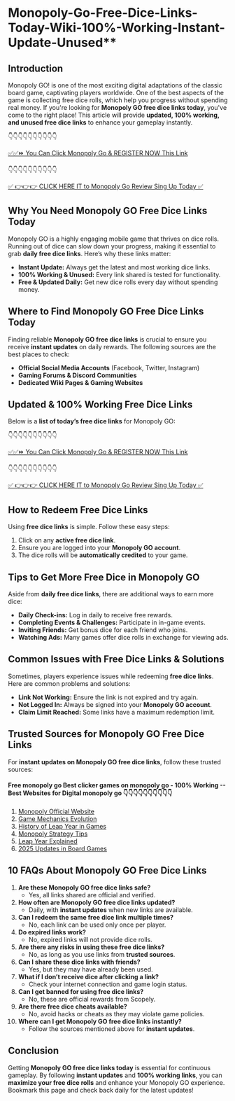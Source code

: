 # Monopoly-Go-Free-Dice-Links-Today-Wiki-100%-Working-Instant-Update-Unused**

## Introduction

Monopoly GO! is one of the most exciting digital adaptations of the classic board game, captivating players worldwide. One of the best aspects of the game is collecting free dice rolls, which help you progress without spending real money. If you're looking for **Monopoly GO free dice links today**, you've come to the right place! This article will provide **updated, 100% working, and unused free dice links** to enhance your gameplay instantly.

 👇👇👇👇👇👇👇👇👇👇

[✅✅⏩ You Can Click Monopoly Go & REGISTER NOW This Link](https://dmfarid.com/monopoly-go/)

 👇👇👇👇👇👇👇👇👇👇

[✅ 👉👉👉 CLICK HERE IT to Monopoly Go Review Sing Up Today ✅](https://dmfarid.com/monopoly-go/)

## Why You Need Monopoly GO Free Dice Links Today

Monopoly GO is a highly engaging mobile game that thrives on dice rolls. Running out of dice can slow down your progress, making it essential to grab **daily free dice links**. Here’s why these links matter:

- **Instant Update:** Always get the latest and most working dice links.
- **100% Working & Unused:** Every link shared is tested for functionality.
- **Free & Updated Daily:** Get new dice rolls every day without spending money.

## Where to Find Monopoly GO Free Dice Links Today

Finding reliable **Monopoly GO free dice links** is crucial to ensure you receive **instant updates** on daily rewards. The following sources are the best places to check:

- **Official Social Media Accounts** (Facebook, Twitter, Instagram)
- **Gaming Forums & Discord Communities**
- **Dedicated Wiki Pages & Gaming Websites**

## Updated & 100% Working Free Dice Links

Below is a **list of today’s free dice links** for Monopoly GO:

 👇👇👇👇👇👇👇👇👇👇

[✅✅⏩ You Can Click Monopoly Go & REGISTER NOW This Link](https://dmfarid.com/monopoly-go/)

 👇👇👇👇👇👇👇👇👇👇

[✅ 👉👉👉 CLICK HERE IT to Monopoly Go Review Sing Up Today ✅](https://dmfarid.com/monopoly-go/)

## How to Redeem Free Dice Links

Using **free dice links** is simple. Follow these easy steps:

1. Click on any **active free dice link**.
2. Ensure you are logged into your **Monopoly GO account**.
3. The dice rolls will be **automatically credited** to your game.

## Tips to Get More Free Dice in Monopoly GO

Aside from **daily free dice links**, there are additional ways to earn more dice:

- **Daily Check-ins:** Log in daily to receive free rewards.
- **Completing Events & Challenges:** Participate in in-game events.
- **Inviting Friends:** Get bonus dice for each friend who joins.
- **Watching Ads:** Many games offer dice rolls in exchange for viewing ads.

## Common Issues with Free Dice Links & Solutions

Sometimes, players experience issues while redeeming **free dice links**. Here are common problems and solutions:

- **Link Not Working:** Ensure the link is not expired and try again.
- **Not Logged In:** Always be signed into your **Monopoly GO account**.
- **Claim Limit Reached:** Some links have a maximum redemption limit.

## Trusted Sources for Monopoly GO Free Dice Links

For **instant updates on Monopoly GO free dice links**, follow these trusted sources:

 #### Free monopoly go Best clicker games on monopoly go - 100% Working --**Best Websites for Digital monopoly go** 👇👇👇👇👇👇👇👇👇👇

1. [Monopoly Official Website](https://dmfarid.com/monopoly-go/)
2. [Game Mechanics Evolution](https://dmfarid.com/monopoly-go/)
3. [History of Leap Year in Games](https://dmfarid.com/monopoly-go/)
4. [Monopoly Strategy Tips](https://dmfarid.com/monopoly-go/)
5. [Leap Year Explained](https://dmfarid.com/monopoly-go/)
6. [2025 Updates in Board Games](https://dmfarid.com/monopoly-go/)

## 10 FAQs About Monopoly GO Free Dice Links

1. **Are these Monopoly GO free dice links safe?**
   - Yes, all links shared are official and verified.
2. **How often are Monopoly GO free dice links updated?**
   - Daily, with **instant updates** when new links are available.
3. **Can I redeem the same free dice link multiple times?**
   - No, each link can be used only once per player.
4. **Do expired links work?**
   - No, expired links will not provide dice rolls.
5. **Are there any risks in using these free dice links?**
   - No, as long as you use links from **trusted sources**.
6. **Can I share these dice links with friends?**
   - Yes, but they may have already been used.
7. **What if I don’t receive dice after clicking a link?**
   - Check your internet connection and game login status.
8. **Can I get banned for using free dice links?**
   - No, these are official rewards from Scopely.
9. **Are there free dice cheats available?**
   - No, avoid hacks or cheats as they may violate game policies.
10. **Where can I get Monopoly GO free dice links instantly?**
    - Follow the sources mentioned above for **instant updates**.

## Conclusion

Getting **Monopoly GO free dice links today** is essential for continuous gameplay. By following **instant updates** and **100% working links**, you can **maximize your free dice rolls** and enhance your Monopoly GO experience. Bookmark this page and check back daily for the latest updates!

